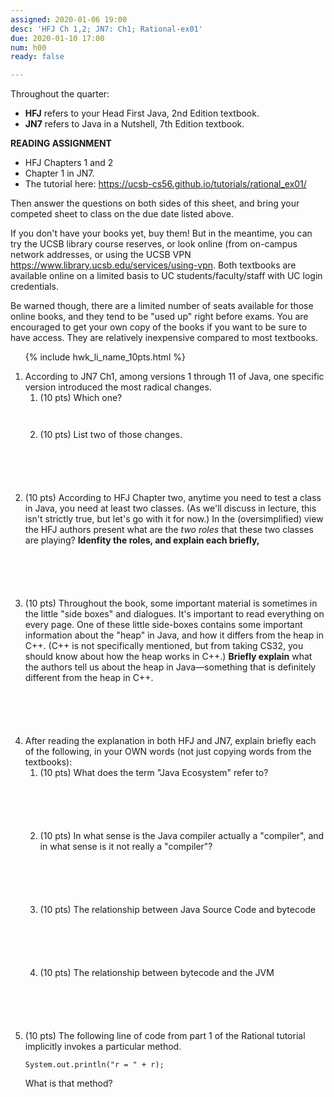 ```yaml
---
assigned: 2020-01-06 19:00
desc: 'HFJ Ch 1,2; JN7: Ch1; Rational-ex01'
due: 2020-01-10 17:00
num: h00
ready: false

---
```


Throughout the quarter:

* **HFJ** refers to your Head First Java, 2nd Edition textbook.
* **JN7** refers to Java in a Nutshell, 7th Edition textbook.

<b>READING ASSIGNMENT</b>
* HFJ Chapters 1 and 2
* Chapter 1 in JN7.
* The tutorial here: <https://ucsb-cs56.github.io/tutorials/rational_ex01/>

Then answer the questions on both sides of this sheet, and bring your
competed sheet to class on the due date listed above.

If you don't have your books yet, buy them!  But in the meantime,
you can try the UCSB library course reserves, or look online (from on-campus
network addresses, or using the UCSB VPN <https://www.library.ucsb.edu/services/using-vpn>. Both textbooks are available online on a limited basis to UC students/faculty/staff with UC login credentials.

Be warned though, there are a limited number of seats available for those online books, and they tend to be "used up" right before exams.  You are encouraged to get your own copy of the books if you want to be sure to have access.  They are relatively inexpensive compared to most textbooks.

<ol>

{% include hwk_li_name_10pts.html %}

<li style="margin-bottom:6em;"> According to JN7 Ch1, among versions 1 through 11 of Java, one specific version introduced the most radical changes.
<ol>
<li style="margin-bottom:3em;"> (10 pts) Which one?
</li>
<li style="margin-bottom:6em;"> (10 pts) List two of those changes.
</li>

</ol>
<div class="pagebreak" />
</li>

<li style="margin-bottom:6em;"> (10 pts) According to HFJ Chapter two, anytime you need to test a class in Java, you need at least two classes.  (As we'll discuss in lecture, this isn't strictly true, but let's go with it for now.)   In the (oversimplified) view the HFJ authors present what are the <em>two roles</em> that these two classes are playing? <b>Idenfity the roles, and explain each briefly,</b> 
</li>


<li style="padding-bottom: 6em;"> (10 pts) Throughout the book, some important material is sometimes in the little "side boxes" and dialogues.  It's important to read everything on every page.   One of these little side-boxes contains some important information about the "heap" in Java, and how it differs from the heap in C++.   (C++ is not specifically mentioned, but from taking CS32, you should know about how the heap works in C++.)    <b>Briefly explain</b> what the authors tell us about the heap in Java&mdash;something that is definitely different from the heap in C++. 

</li>


<li>
After reading the explanation in both HFJ and JN7, explain briefly each of the following, in your OWN words (not just copying words from the textbooks):



<ol>
<li  style="margin-bottom:6em;"> (10 pts)
What does the term "Java Ecosystem" refer to?
</li>


<li  style="margin-bottom:6em;"> (10 pts)
In what sense is the Java compiler actually a "compiler", and in what sense is it not really a "compiler"?
</li>

<li  style="margin-bottom:6em;"> (10 pts)
The relationship between Java Source Code and bytecode
</li>

<li  style="margin-bottom:6em;"> (10 pts)
The relationship between bytecode and the JVM
</li>


</ol>

</li>

<li markdown="1"> (10 pts) The following line of code from part 1 of the Rational tutorial
implicitly invokes a particular method.

```
System.out.println("r = " + r);
```

What is that method?

</li>


</ol>

